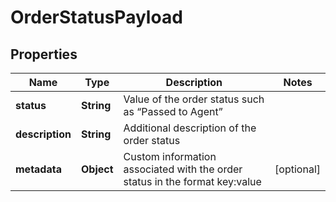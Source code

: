 
# OrderStatusPayload

## Properties
Name | Type | Description | Notes
------------ | ------------- | ------------- | -------------
**status** | **String** | Value of the order status such as “Passed to Agent” | 
**description** | **String** | Additional description of the order status | 
**metadata** | **Object** | Custom information associated with the order status in the format key:value |  [optional]



